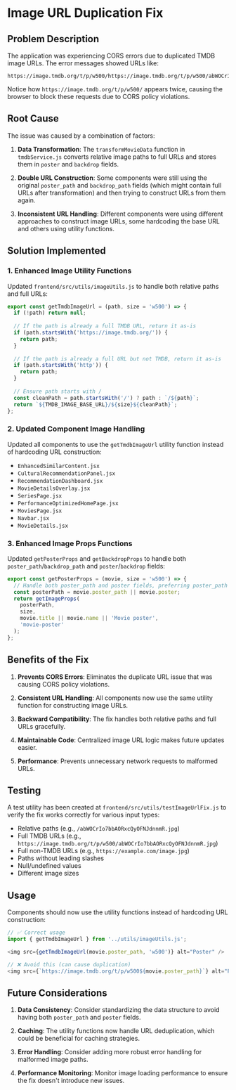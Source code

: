 # Image URL Duplication Fix

## Problem Description

The application was experiencing CORS errors due to duplicated TMDB image URLs. The error messages showed URLs like:

```
https://image.tmdb.org/t/p/w500/https://image.tmdb.org/t/p/w500/abWOCrIo7bbAORxcQyOFNJdnnmR.jpg
```

Notice how `https://image.tmdb.org/t/p/w500/` appears twice, causing the browser to block these requests due to CORS policy violations.

## Root Cause

The issue was caused by a combination of factors:

1. **Data Transformation**: The `transformMovieData` function in `tmdbService.js` converts relative image paths to full URLs and stores them in `poster` and `backdrop` fields.

2. **Double URL Construction**: Some components were still using the original `poster_path` and `backdrop_path` fields (which might contain full URLs after transformation) and then trying to construct URLs from them again.

3. **Inconsistent URL Handling**: Different components were using different approaches to construct image URLs, some hardcoding the base URL and others using utility functions.

## Solution Implemented

### 1. Enhanced Image Utility Functions

Updated `frontend/src/utils/imageUtils.js` to handle both relative paths and full URLs:

```javascript
export const getTmdbImageUrl = (path, size = 'w500') => {
  if (!path) return null;
  
  // If the path is already a full TMDB URL, return it as-is
  if (path.startsWith('https://image.tmdb.org/')) {
    return path;
  }
  
  // If the path is already a full URL but not TMDB, return it as-is
  if (path.startsWith('http')) {
    return path;
  }
  
  // Ensure path starts with /
  const cleanPath = path.startsWith('/') ? path : `/${path}`;
  return `${TMDB_IMAGE_BASE_URL}/${size}${cleanPath}`;
};
```

### 2. Updated Component Image Handling

Updated all components to use the `getTmdbImageUrl` utility function instead of hardcoding URL construction:

- `EnhancedSimilarContent.jsx`
- `CulturalRecommendationPanel.jsx`
- `RecommendationDashboard.jsx`
- `MovieDetailsOverlay.jsx`
- `SeriesPage.jsx`
- `PerformanceOptimizedHomePage.jsx`
- `MoviesPage.jsx`
- `Navbar.jsx`
- `MovieDetails.jsx`

### 3. Enhanced Image Props Functions

Updated `getPosterProps` and `getBackdropProps` to handle both `poster_path`/`backdrop_path` and `poster`/`backdrop` fields:

```javascript
export const getPosterProps = (movie, size = 'w500') => {
  // Handle both poster_path and poster fields, preferring poster_path if it's a relative path
  const posterPath = movie.poster_path || movie.poster;
  return getImageProps(
    posterPath,
    size,
    movie.title || movie.name || 'Movie poster',
    'movie-poster'
  );
};
```

## Benefits of the Fix

1. **Prevents CORS Errors**: Eliminates the duplicate URL issue that was causing CORS policy violations.

2. **Consistent URL Handling**: All components now use the same utility function for constructing image URLs.

3. **Backward Compatibility**: The fix handles both relative paths and full URLs gracefully.

4. **Maintainable Code**: Centralized image URL logic makes future updates easier.

5. **Performance**: Prevents unnecessary network requests to malformed URLs.

## Testing

A test utility has been created at `frontend/src/utils/testImageUrlFix.js` to verify the fix works correctly for various input types:

- Relative paths (e.g., `/abWOCrIo7bbAORxcQyOFNJdnnmR.jpg`)
- Full TMDB URLs (e.g., `https://image.tmdb.org/t/p/w500/abWOCrIo7bbAORxcQyOFNJdnnmR.jpg`)
- Full non-TMDB URLs (e.g., `https://example.com/image.jpg`)
- Paths without leading slashes
- Null/undefined values
- Different image sizes

## Usage

Components should now use the utility functions instead of hardcoding URL construction:

```javascript
// ✅ Correct usage
import { getTmdbImageUrl } from '../utils/imageUtils.js';

<img src={getTmdbImageUrl(movie.poster_path, 'w500')} alt="Poster" />

// ❌ Avoid this (can cause duplication)
<img src={`https://image.tmdb.org/t/p/w500${movie.poster_path}`} alt="Poster" />
```

## Future Considerations

1. **Data Consistency**: Consider standardizing the data structure to avoid having both `poster_path` and `poster` fields.

2. **Caching**: The utility functions now handle URL deduplication, which could be beneficial for caching strategies.

3. **Error Handling**: Consider adding more robust error handling for malformed image paths.

4. **Performance Monitoring**: Monitor image loading performance to ensure the fix doesn't introduce new issues. 